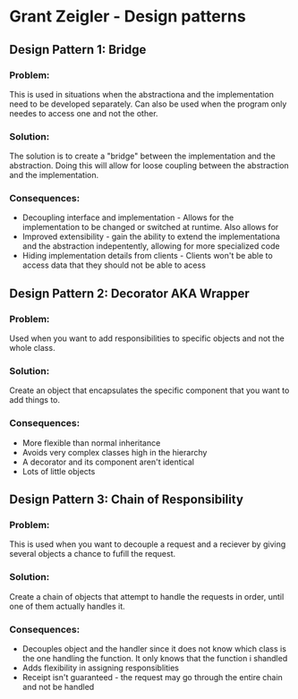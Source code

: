 # Grant Zeigler - Design patterns


## Design Pattern 1: Bridge

### Problem:
This is used in situations when the abstractiona and the implementation need to be developed separately. Can also be used when the program only needes to access one and not the other.

### Solution: 
The solution is to create a "bridge" between the implementation and the abstraction. Doing this will allow for loose coupling between the abstraction and the implementation.


### Consequences: 
* Decoupling interface and implementation - Allows for the implementation to be changed or switched at runtime. Also allows for
* Improved extensibility - gain the ability to extend the implementationa and the abstraction indepentently, allowing for more specialized code 
* Hiding implementation details from clients - Clients won't be able to access data that they should not be able to acess


## Design Pattern 2: Decorator AKA Wrapper

### Problem:
Used when you want to add responsibilities to specific objects and not the whole class.

### Solution:
Create an object that encapsulates the specific component that you want to add things to.

### Consequences: 
* More flexible than normal inheritance
* Avoids very complex classes high in the hierarchy
* A decorator and its component aren't identical
* Lots of little objects


## Design Pattern 3: Chain of Responsibility

### Problem: 
This is used when you want to decouple a request and a reciever by giving several objects a chance to fufill the request.

### Solution:
Create a chain of objects that attempt to handle the requests in order, until one of them actually handles it.

### Consequences: 
* Decouples object and the handler since it does not know which class is the one handling the function. It only knows that the function i shandled
* Adds flexibility in assigning responsiblities
* Receipt isn't guaranteed - the request may go through the entire chain and not be handled
